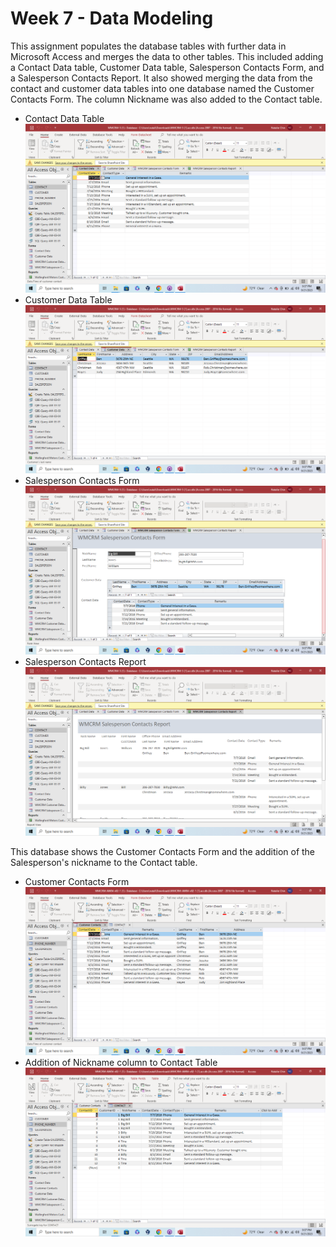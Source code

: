 # Week 7 - Data Modeling

This assignment populates the database tables with further data in Microsoft Access and merges the data to other tables. This included adding a Contact Data table, Customer Data table, Salesperson Contacts Form, and a Salesperson Contacts Report. It also showed merging the data from the contact and customer data tables into one database named the Customer Contacts Form. The column Nickname was also added to the Contact table.

* Contact Data Table
![Contact](Images/contactdata.png)
* Customer Data Table
![Customer](Images/customerdata.png)
* Salesperson Contacts Form
![Sales_Form](Images/salespersoncontactsform.png)
* Salesperson Contacts Report
![Sales_Report](Images/salespersoncontactsreport.png)

This database shows the Customer Contacts Form and the addition of the Salesperson's nickname to the Contact table.
* Customer Contacts Form
![Customer_Contact](Images/CustomerContactsForm.png)
* Addition of Nickname column to Contact Table
![Nickname](Images/nickname.png)
